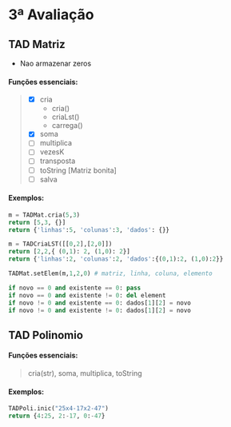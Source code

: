 # 3ª Avaliação

## TAD Matriz 

* Nao armazenar zeros

#### Funções essenciais:
> - [x] cria
>   * cria()
>   * criaLst()
>   * carrega()
> - [x] soma
> - [ ] multiplica
> - [ ] vezesK
> - [ ] transposta
> - [ ] toString [Matriz bonita]
> - [ ] salva

#### Exemplos:
```python
m = TADMat.cria(5,3)
return [5,3, {}]
return {'linhas':5, 'colunas':3, 'dados': {}}
```

```python
m = TADCriaLST([[0,2],[2,0]])
return [2,2,{ (0,1): 2, (1,0): 2}]
return {'linhas':2, 'colunas':2, 'dados':{(0,1):2, (1,0):2}}
```

```python
TADMat.setElem(m,1,2,0) # matriz, linha, coluna, elemento
```

```python
if novo == 0 and existente == 0: pass
if novo == 0 and existente != 0: del element
if novo != 0 and existente == 0: dados[1][2] = novo
if novo != 0 and existente != 0: dados[1][2] = novo
```

## TAD Polinomio

#### Funções essenciais:

> cria(str), soma, multiplica, toString

#### Exemplos:

```python
TADPoli.inic("25x4-17x2-47")
return {4:25, 2:-17, 0:-47}
```